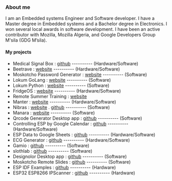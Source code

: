 ### About me
I am an Embedded systems Engineer and Software developer. I have a Master degree in Embedded systems and a Bachelor degree in Electronics. I won several local awards in software development. I have been an active contributor with Mozilla, Mozilla Algeria, and Google Developers Group M'sila (GDG M’sila).
#### My projects
- Medical Signal Box : [github](https://github.com/walidamriou/MedicalSignalsBox "github") ---------- (Hardware/Software)
- Beetrave : [website](https://beetrave.walidamriou.com "website") ---------- (Hardware/Software)
- Moskotcho Password Generator : [website](https://moskotchopg.walidamriou.com "website") ---------- (Software)
- Lokum GoLang : [website](https://lokumgolang.walidamriou.com "website")  ---------- (Software)
- Lokum Python : [website](https://lokumpython.walidamriou.com "website")  ---------- (Software)
- FridgeOS : [website](https://fridgeos.walidamriou.com "website")  ---------- (Hardware/Software)
- Remote Summer Training : [website](https://summertraining.walidamriou.com "website") 
- Manter : [website](https://manter.walidamriou.com "website")  ---------- (Hardware/Software)
- Nibras : [website](https://nibras.walidamriou.com "website") . [github](https://github.com/walidamriou/Nibras "github repository of website")   ---------- (Software)
- Manara : [website](https://manara.walidamriou.com "website")  ---------- (Software)
- Qrcode Generator Desktop app : [github](https://github.com/walidamriou/Qrcode-Generator-Desktop-Java "github")  ---------- (Software)
- Controlling ESP by Google Calendar : [github](https://github.com/walidamriou/Controlling_ESP_by_Google_Calendar "github")  ---------- (Hardware/Software)
- ESP Data to Google Sheets : [github](hhttps://github.com/walidamriou/ESP_Data_to_Google_Sheets "github")  ---------- (Hardware/Software)
- ECG Generator : [github](https://github.com/walidamriou/ECGGenerator "github")  ---------- (Hardware/Software)
- Gamio : [github](https://github.com/walidamriou/Gamio "github")  ---------- (Software)
- slothlab : [github]( https://github.com/walidamriou/slothlab "github")  ---------- (Software)
- Designolor Desktop app : [github](https://github.com/walidamriou/Designolor_Desktop "github")  ---------- (Software)
- Moskotcho Remote Slides : [github](https://github.com/walidamriou/Moskotcho_Remote_Slides "github")  ---------- (Software)
- ESP IDF Examples : [github](https://github.com/walidamriou/ESP_IDF_Examples "github")  ---------- (Hardware)
- ESP32 ESP8266 IPScanner : [github](https://github.com/walidamriou/ESP32_ESP8266_IPScanner "github")  ---------- (Hardware)
